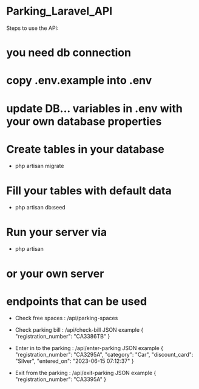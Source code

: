 # Parking_Laravel_API

Steps to use the API:

# you need db connection
# copy .env.example into .env
# update DB... variables in .env with your own database properties
# Create tables in your database
- php artisan migrate

# Fill your tables with default data
- php artisan db:seed

# Run your server via
- php artisan
# or your own server

# endpoints that can be used
- Check free spaces : /api/parking-spaces

- Check parking bill : /api/check-bill
  JSON example
    {
      "registration_number": "СA3386TB"
    }

- Enter in to the parking : /api/enter-parking
  JSON example
    {
      "registration_number": "СA3295A",
      "category": "Car",
      "discount_card": "Silver",
      "entered_on": "2023-06-15 07:12:37"
    }

- Exit from the parking : /api/exit-parking
  JSON example
    {
      "registration_number": "СA3395A"
    }
